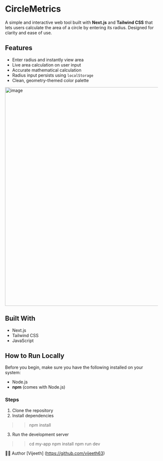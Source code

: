 # CircleMetrics


A simple and interactive web tool built with **Next.js** and **Tailwind CSS** that lets users calculate the area of a circle by entering its radius. Designed for clarity and ease of use.


##  Features
-  Enter radius and instantly view area
-  Live area calculation on user input
-  Accurate mathematical calculation
-  Radius input persists using `localStorage`
-  Clean, geometry-themed color palette

<img width="1280" height="720" alt="image" src="https://github.com/user-attachments/assets/a56663e1-81a1-4249-801a-643d103a430d" />



##  Built With
- Next.js
- Tailwind CSS
- JavaScript


##  How to Run Locally
Before you begin, make sure you have the following installed on your system:
- Node.js
- **npm** (comes with Node.js)


###  Steps
1. Clone the repository
 2. Install dependencies
>>  npm install
3. Run the development server
>>   cd my-app
>>   npm install
>>   npm run dev


👨‍💻 Author
[Vijeeth]
(https://github.com/vijeeth63)

